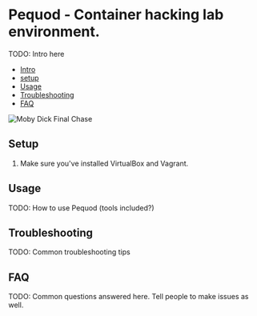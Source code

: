 # Pequod - Container hacking lab environment.
TODO: Intro here

* [Intro](#pequod)
* [setup](#setup)
* [Usage](#usage)
* [Troubleshooting](#troubleshooting)
* [FAQ](#faq)

![Moby Dick Final Chase](https://upload.wikimedia.org/wikipedia/commons/8/8b/Moby_Dick_final_chase.jpg)

## Setup
1. Make sure you've installed VirtualBox and Vagrant.


## Usage
TODO: How to use Pequod (tools included?)

## Troubleshooting
TODO: Common troubleshooting tips

## FAQ
TODO: Common questions answered here. Tell people to make issues as well.

